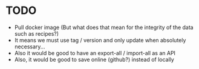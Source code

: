 # TODO
- Pull docker image (But what does that mean for the integrity of the data such as recipes?)
- It means we must use tag / version and only update when
absolutely necessary...
- Also it would be good to have an export-all / import-all as an API
- Also, it would be good to save online (github?) instead of locally
